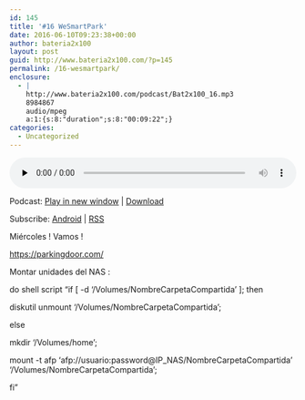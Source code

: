 ```yaml
---
id: 145
title: '#16 WeSmartPark'
date: 2016-06-10T09:23:38+00:00
author: bateria2x100
layout: post
guid: http://www.bateria2x100.com/?p=145
permalink: /16-wesmartpark/
enclosure:
  - |
    http://www.bateria2x100.com/podcast/Bat2x100_16.mp3
    8984867
    audio/mpeg
    a:1:{s:8:"duration";s:8:"00:09:22";}
categories:
  - Uncategorized
---
```

<div class="powerpress_player" id="powerpress_player_5865">
  <audio class="wp-audio-shortcode" id="audio-145-18" preload="none" style="width: 100%;" controls="controls"><source type="audio/mpeg" src="http://www.bateria2x100.com/podcast/Bat2x100_16.mp3?_=18" /><a href="http://www.bateria2x100.com/podcast/Bat2x100_16.mp3">http://www.bateria2x100.com/podcast/Bat2x100_16.mp3</a></audio>
</div>

<p class="powerpress_links powerpress_links_mp3">
  Podcast: <a href="http://www.bateria2x100.com/podcast/Bat2x100_16.mp3" class="powerpress_link_pinw" target="_blank" title="Play in new window" onclick="return powerpress_pinw('https://www.bateria2x100.com/?powerpress_pinw=145-podcast');" rel="nofollow">Play in new window</a> | <a href="http://www.bateria2x100.com/podcast/Bat2x100_16.mp3" class="powerpress_link_d" title="Download" rel="nofollow" download="Bat2x100_16.mp3">Download</a>
</p>

<p class="powerpress_links powerpress_subscribe_links">
  Subscribe: <a href="https://subscribeonandroid.com/www.bateria2x100.com/feed/podcast/" class="powerpress_link_subscribe powerpress_link_subscribe_android" title="Subscribe on Android" rel="nofollow">Android</a> | <a href="https://www.bateria2x100.com/feed/podcast/" class="powerpress_link_subscribe powerpress_link_subscribe_rss" title="Subscribe via RSS" rel="nofollow">RSS</a>
</p>

Miércoles ! Vamos !
  
https://parkingdoor.com/

Montar unidades del NAS :

do shell script &#8220;if [ -d &#8216;/Volumes/NombreCarpetaCompartida&#8217; ]; then
  
diskutil unmount &#8216;/Volumes/NombreCarpetaCompartida&#8217;;
  
else
  
mkdir &#8216;/Volumes/home&#8217;;
  
mount -t afp &#8216;afp://usuario:password@IP_NAS/NombreCarpetaCompartida&#8217; &#8216;/Volumes/NombreCarpetaCompartida&#8217;;
  
fi&#8221;